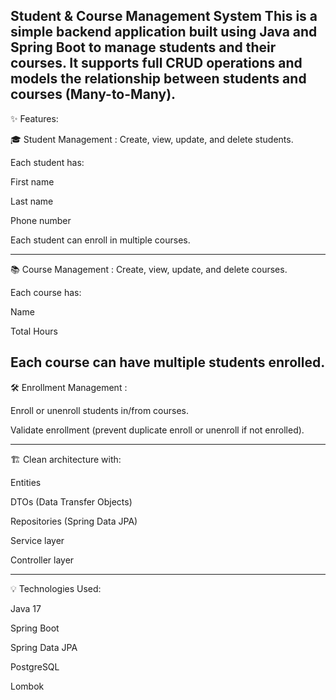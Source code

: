 Student & Course Management System
This is a simple backend application built using Java and Spring Boot to manage students and their courses. It supports full CRUD operations and models the relationship between students and courses (Many-to-Many).
--------------------------------------------------------

✨ Features:

🎓 Student Management :
Create, view, update, and delete students.

Each student has:

First name

Last name

Phone number

Each student can enroll in multiple courses.

--------------------------------------------------------


📚 Course Management :
Create, view, update, and delete courses.

Each course has:

Name

Total Hours

Each course can have multiple students enrolled.
--------------------------------------------------------


🛠️ Enrollment Management :

Enroll or unenroll students in/from courses.

Validate enrollment (prevent duplicate enroll or unenroll if not enrolled).

--------------------------------------------------------


🏗️ Clean architecture with:

Entities

DTOs (Data Transfer Objects)

Repositories (Spring Data JPA)

Service layer

Controller layer


--------------------------------------------------------

💡 Technologies Used:

Java 17

Spring Boot

Spring Data JPA

PostgreSQL

Lombok

